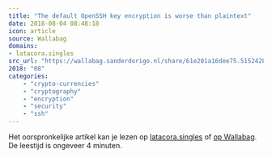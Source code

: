 ```yaml
---
title: "The default OpenSSH key encryption is worse than plaintext"
date: 2018-08-04 08:48:18
icon: article
source: Wallabag
domains:
- latacora.singles
src_url: "https://wallabag.sanderdorigo.nl/share/61e201a16dee75.51524280"
2018: "08"
categories:
    - "crypto-currencies"
    - "cryptography"
    - "encryption"
    - "security"
    - "ssh"
---
```

Het oorspronkelijke artikel kan je lezen op [latacora.singles](https://latacora.singles/2018/08/03/the-default-openssh.html) of [op Wallabag](https://wallabag.sanderdorigo.nl/share/61e201a16dee75.51524280). De leestijd is ongeveer 4 minuten.